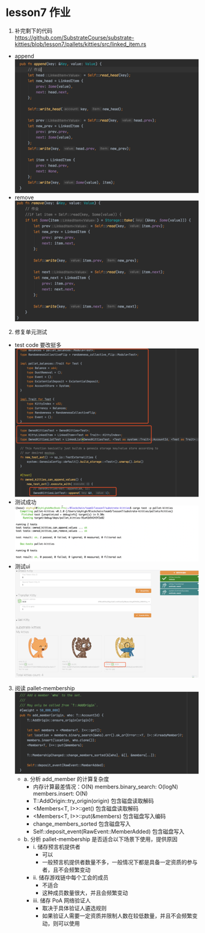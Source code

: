 # lesson7 作业

1. 补完剩下的代码  
https://github.com/SubstrateCourse/substrate-kitties/blob/lesson7/pallets/kitties/src/linked_item.rs

 - append
 ![](./lsn7_1linkedlist_append.png)
 - remove
 ![](./lsn7_2linkedlist_remove.png)

2. 修复单元测试   
- test code 要改挺多
 ![](./lsn7_3test_code.png)
 - 测试成功
 ![](./lsn7_4test_ok.png)
 - 测试ui
 ![](./lsn7_5kitties_ui.png)

3. 阅读 pallet-membership   
  ![](./lsn7_6add_member.png)  
    - a. 分析 add_member 的计算复杂度  
      - 内存计算最差情况：O(N)
        members.binary_search: O(logN)
        members.insert: O(N)
      - T::AddOrigin::try_origin(origin) 包含磁盘读取解码
      - <Members<T, I>>::get() 包含磁盘读取解码
      - <Members<T, I>>::put(&members) 包含磁盘写入编码
      - change_members_sorted 包含磁盘写入
      -  Self::deposit_event(RawEvent::MemberAdded) 包含磁盘写入 
    - b. 分析 pallet-membership 是否适合以下场景下使用，提供原因   
      * i. 储存预言机提供者 
        - 可以
        - 一般预言机提供者数量不多，一般情况下都是具备一定资质的参与者，且不会频繁变动
      * ii. 储存游戏链中每个工会的成员
        - 不适合
        - 这种成员数量很大，并且会频繁变动   
      * iii. 储存 PoA 网络验证人  
        - 取决于具体验证人遴选规则
        - 如果验证人需要一定资质并限制人数在较低数量，并且不会频繁变动，则可以使用 
